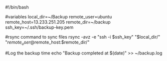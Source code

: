 #!/bin/bash


#variables
local_dir=~/Backup
remote_user=ubuntu
remote_host=13.233.251.205
remote_dir=~/backup
ssh_key=~/.ssh/backup-key.pem

#rsync command to sync files
rsync -avz -e "ssh -i $ssh_key" "$local_dir/" "$remote_user@$remote_host:$remote_dir/"

#Log the backup time
echo "Backup completed at $(date)" >> ~/backup.log
